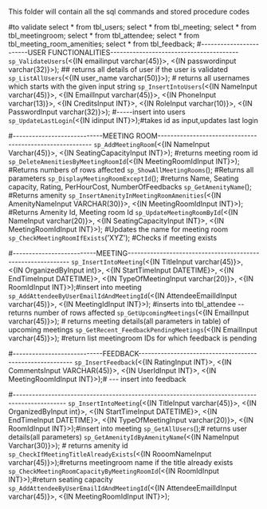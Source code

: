 This folder will contain all the sql commands and stored procedure codes

#to validate
select * from tbl_users;
select * from tbl_meeting;
select * from tbl_meetingroom;
select * from tbl_attendee;
select * from tbl_meeting_room_amenities;
select * from tbl_feedback;
#------------------------USER FUNCTIONALITIES---------------------------------------- 
`sp_ValidateUsers`(<{IN emailinput varchar(45)}>, <{IN passwordinput varchar(32)}>); ## returns all details of user if the user is validated
`sp_ListAllUsers`(<{IN user_name varchar(50)}>); # returns all usernames which starts with the given input string
`sp_InsertIntoUsers`(<{IN NameInput varchar(45)}>, <{IN EmailInput varchar(45)}>, <{IN PhoneInput varchar(13)}>, <{IN CreditsInput INT}>, <{IN RoleInput varchar(10)}>, <{IN PasswordInput varchar(32)}>); #-----insert into users
`sp_UpdateLastLogin`(<{IN idinput INT}>);#takes id as input,updates last login

#----------------------------MEETING ROOM---------------------------------------------------------
`sp_AddMeetingRoom`(<{IN NameInput Varchar(45)}>, <{IN SeatingCapacityInput INT}>); #returns meeting room id
`sp_DeleteAmenitiesByMeetingRoomId`(<{IN MeetingRoomIdInput INT}>); #Returns numbers of rows affected
`sp_ShowAllMeetingRooms`(); #Returns all parameters
`sp_DisplayMeetingRoomExceptId`(); #returns Name, Seating capacity, Rating, PerHourCost, NumberOfFeedbacks
`sp_GetAmenityName`(); #Returns amenity 
`sp_InsertAmenityInMeetingRoomAmenities`(<{IN AmenityNameInput VARCHAR(30)}>, <{IN MeetingRoomIdInput INT}>); #Returns Amenity Id, Meeting room Id
`sp_UpdateMeetingRoomById`(<{IN NameInput varchar(20)}>, <{IN SeatingCapacityInput INT}>, <{IN MeetingRoomIdInput INT}>); #Updates the name for meeting room
`sp_CheckMeetingRoomIfExists`('XYZ'); #Checks if meeting exists

#--------------------------MEETING------------------------------------------------------------
`sp_InsertIntoMeeting`(<{IN TitleInput varchar(45)}>, <{IN OrganizedByInput int}>, <{IN StartTimeInput DATETIME}>, <{IN EndTimeInput DATETIME}>, <{IN TypeOfMeetingInput varchar(20)}>, <{IN RoomIdInput INT}>);#insert into meeting 
`sp_AddAttendeeByUserEmailIdAndMeetingId`(<{IN AttendeeEmailIdInput varchar(45)}>, <{IN MeetingIdInput INT}>); #inserts into tbl_attendee -- returns number of rows affected
`sp_GetUpcomingMeetings`(<{IN EmailInput varchar(45)}>); # returns meeting details(all parameters in table) of upcoming meetings 
`sp_GetRecent_FeedbackPendingMeetings`(<{IN EmailInput varchar(45)}>); #return list meetingroom IDs for which  feedback is pending 

#----------------------------FEEDBACK---------------------------------------------------------
`sp_InsertFeedback`(<{IN RatingInput INT}>, <{IN CommentsInput VARCHAR(45)}>, <{IN UserIdInput INT}>, <{IN MeetingRoomIdInput INT}>);# --- insert into feedback

#----------------------------------------------------------------------------------------------
`sp_InsertIntoMeeting`(<{IN TitleInput varchar(45)}>, <{IN OrganizedByInput int}>, <{IN StartTimeInput DATETIME}>, <{IN EndTimeInput DATETIME}>, <{IN TypeOfMeetingInput varchar(20)}>, <{IN RoomIdInput INT}>);#insert into meeting 
`sp_GetAllUsers`();# returns user details(all parameters)
`sp_GetAmenityIdByAmenityName`(<{IN NameInput Varchar(30)}>); # returns amenity id
`sp_CheckIfMeetingTitleAlreadyExists`(<{IN RooomNameInput varchar(45)}>);#returns meetingroom name if the title already exists
`sp_CheckMeetingRoomCapacityByMeetingRoomId`(<{IN RoomIdInput INT}>);#return seating capacity
`sp_AddAttendeeByUserEmailIdAndMeetingId`(<{IN AttendeeEmailIdInput varchar(45)}>, <{IN MeetingRoomIdInput INT}>);

